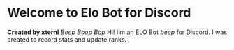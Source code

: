 # Welcome to Elo Bot for Discord
**Created by xternl**
*Beep Boop Bop*
Hi! I’m an ELO Bot *beep* for Discord. I was created to record stats and update ranks.
